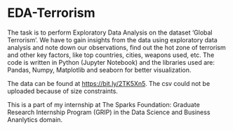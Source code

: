 # EDA-Terrorism

The task is to perform Exploratory Data Analysis on the dataset ‘Global Terrorism’. We have to gain insights from the data using exploratory data analysis and note down our observations, find out the hot zone of terrorism and other key factors, like top countries, cities, weapons used, etc. The code is written in Python (Jupyter Notebook) and the libraries used are: Pandas, Numpy, Matplotlib and seaborn for better visualization.

The data can be found at https://bit.ly/2TK5Xn5. The csv could not be uploaded because of size constraints. 

This is a part of my internship at The Sparks Foundation: Graduate Research Internship Program (GRIP) in the Data Science and Business Ananlytics domain.
